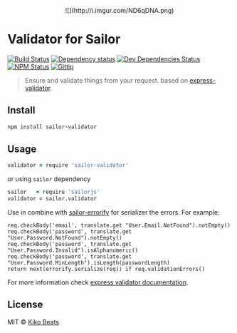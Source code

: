 <center>![](http://i.imgur.com/ND6qDNA.png)</center>

# Validator for Sailor

[![Build Status](http://img.shields.io/travis/sailorjs/sailor-validator/master.svg?style=flat)](https://travis-ci.org/sailorjs/sailor-validator)
[![Dependency status](http://img.shields.io/david/sailorjs/sailor-validator.svg?style=flat)](https://david-dm.org/sailorjs/sailor-validator)
[![Dev Dependencies Status](http://img.shields.io/david/dev/sailorjs/sailor-validator.svg?style=flat)](https://david-dm.org/sailorjs/sailor-validator#info=devDependencies)
[![NPM Status](http://img.shields.io/npm/dm/sailor-validator.svg?style=flat)](https://www.npmjs.org/package/sailor-validator)
[![Gittip](http://img.shields.io/gittip/Kikobeats.svg?style=flat)](https://www.gittip.com/Kikobeats/)

> Ensure and validate things from your request. based on [express-validator](https://github.com/ctavan/express-validator).

## Install

```coffeescript
npm install sailor-validator
```

## Usage

```coffeescript
validator = require 'sailor-validator'
```

or using `sailor` dependency

```coffeescript
sailor 	 = require 'sailorjs'
validator = sailor.validator
```

Use in combine with [sailor-errorify](https://github.com/sailorjs/sailor-errorify) for serializer the errors. For example:

```
req.checkBody('email', translate.get "User.Email.NotFound").notEmpty()
req.checkBody('password', translate.get "User.Password.NotFound").notEmpty()
req.checkBody('password', translate.get "User.Password.Invalid").isAlphanumeric()
req.checkBody('password', translate.get "User.Password.MinLength").isLength(passwordLength)
return next(errorify.serialize(req)) if req.validationErrors()
```

For more information check [express validator documentation](https://github.com/ctavan/express-validator#usage).

## License

MIT © [Kiko Beats](http://www.kikobeats.com)


